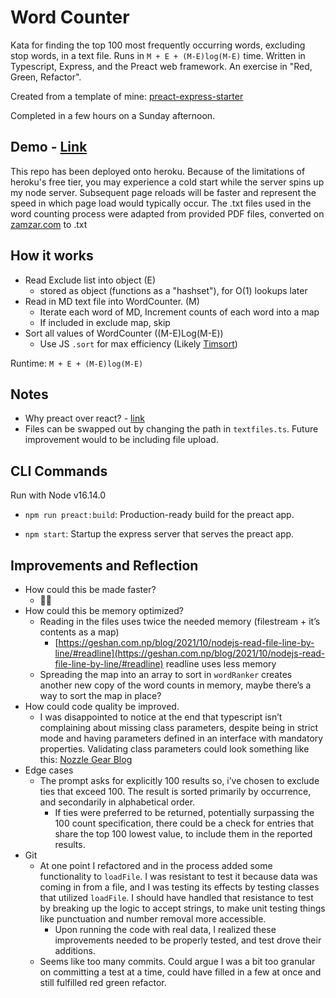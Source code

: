# Word Counter

Kata for finding the top 100 most frequently occurring words, excluding stop words, in a text file. Runs in `M + E + (M-E)log(M-E)` time. Written in Typescript, Express, and the Preact web framework. An exercise in "Red, Green, Refactor".

Created from a template of mine: [preact-express-starter](https://github.com/bmitchinson/preact-express-starter)

Completed in a few hours on a Sunday afternoon.

## Demo - [Link](https://word-counter-mitchinson.herokuapp.com/)

This repo has been deployed onto heroku. Because of the limitations of heroku's free tier, you may experience a cold start while the server spins up my node server. Subsequent page reloads will be faster and represent the speed in which page load would typically occur. The .txt files used in the word counting
process were adapted from provided PDF files, converted on [zamzar.com](zamzar.com)
to .txt

## How it works

-   Read Exclude list into object (E)
    -   stored as object (functions as a "hashset"), for O(1) lookups later
-   Read in MD text file into WordCounter. (M)
    -   Iterate each word of MD, Increment counts of each word into a map
    -   If included in exclude map, skip
-   Sort all values of WordCounter ((M-E)Log(M-E))
    -   Use JS `.sort` for max efficiency (Likely [Timsort](https://v8.dev/blog/array-sort#timsort))

Runtime: `M + E + (M-E)log(M-E)`

## Notes

-   Why preact over react? - [link](https://preactjs.com/)
-   Files can be swapped out by changing the path in `textfiles.ts`. Future
    improvement would to be including file upload.

## CLI Commands

Run with Node v16.14.0

-   `npm run preact:build`: Production-ready build for the preact app.

-   `npm start`: Startup the express server that serves the preact app.

## Improvements and Reflection

-   How could this be made faster?
    -   🤔💭
-   How could this be memory optimized?
    -   Reading in the files uses twice the needed memory (filestream + it’s contents as a map)
        -   [https://geshan.com.np/blog/2021/10/nodejs-read-file-line-by-line/#readline](https://geshan.com.np/blog/2021/10/nodejs-read-file-line-by-line/#readline) readline uses less memory
    -   Spreading the map into an array to sort in `wordRanker` creates another new copy of the word counts in memory, maybe there’s a way to sort the map in place?
-   How could code quality be improved.
    -   I was disappointed to notice at the end that typescript isn’t complaining about missing class parameters, despite being in strict mode and having parameters defined in an interface with mandatory properties. Validating class parameters could look something like this: [Nozzle Gear Blog](https://nozzlegear.com/blog/build-a-simple-object-validation-utility-with-typescript)
-   Edge cases
    -   The prompt asks for explicitly 100 results so, i’ve chosen to exclude ties that exceed 100. The result is sorted primarily by occurrence, and secondarily in alphabetical order.
        -   If ties were preferred to be returned, potentially surpassing the 100 count specification, there could be a check for entries that share the top 100 lowest value, to include them in the reported results.
-   Git
    -   At one point I refactored and in the process added some functionality to `loadFile`. I was resistant to test it because data was coming in from a file, and I was testing its effects by testing classes that utilized `loadFile`. I should have handled that resistance to test by breaking up the logic to accept strings, to make unit testing things like punctuation and number removal more accessible.
        -   Upon running the code with real data, I realized these improvements needed to be properly tested, and test drove their additions.
    -   Seems like too many commits. Could argue I was a bit too granular on committing a test at a time, could have filled in a few at once and still fulfilled red green refactor.
